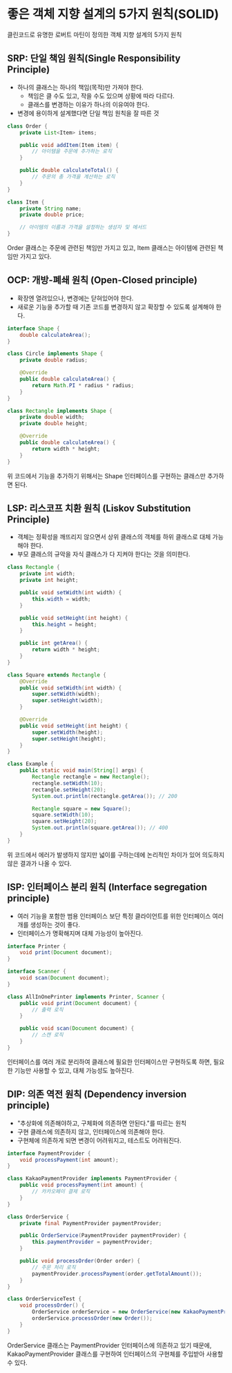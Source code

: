 # 좋은 객체 지향 설계의 5가지 원칙(SOLID)

클린코드로 유명한 로버트 마틴이 정의한 객체 지향 설계의 5가지 원칙

## SRP: 단일 책임 원칙(Single Responsibility Principle)

- 하나의 클래스는 하나의 책임(목적)만 가져야 한다.
    - 책임은 클 수도 있고, 작을 수도 있으며 상황에 따라 다르다.
    - 클래스를 변경하는 이유가 하나의 이유여야 한다.
- 변경에 용이하게 설계했다면 단일 책임 원칙을 잘 따른 것

```java
class Order {
    private List<Item> items;

    public void addItem(Item item) {
        // 아이템을 주문에 추가하는 로직
    }

    public double calculateTotal() {
        // 주문의 총 가격을 계산하는 로직
    }
}

class Item {
    private String name;
    private double price;

    // 아이템의 이름과 가격을 설정하는 생성자 및 메서드
}
```

Order 클래스는 주문에 관련된 책임만 가지고 있고, Item 클래스는 아이템에 관련된 책임만 가지고 있다.

## OCP: 개방-폐쇄 원칙 (Open-Closed principle)

- 확장엔 열려있으나, 변경에는 닫혀있어야 한다.
- 새로운 기능을 추가할 때 기존 코드를 변경하지 않고 확장할 수 있도록 설계해야 한다.

```java
interface Shape {
    double calculateArea();
}

class Circle implements Shape {
    private double radius;

    @Override
    public double calculateArea() {
        return Math.PI * radius * radius;
    }
}

class Rectangle implements Shape {
    private double width;
    private double height;

    @Override
    public double calculateArea() {
        return width * height;
    }
}
```

위 코드에서 기능을 추가하기 위해서는 Shape 인터페이스를 구현하는 클래스만 추가하면 된다.

## LSP: 리스코프 치환 원칙 (Liskov Substitution Principle)

- 객체는 정확성을 깨뜨리지 않으면서 상위 클래스의 객체를 하위 클래스로 대체 가능해야 한다.
- 부모 클래스의 규악을 자식 클래스가 다 지켜야 한다는 것을 의미한다.

```java
class Rectangle {
    private int width;
    private int height;

    public void setWidth(int width) {
        this.width = width;
    }

    public void setHeight(int height) {
        this.height = height;
    }

    public int getArea() {
        return width * height;
    }
}

class Square extends Rectangle {
    @Override
    public void setWidth(int width) {
        super.setWidth(width);
        super.setHeight(width);
    }

    @Override
    public void setHeight(int height) {
        super.setWidth(height);
        super.setHeight(height);
    }
}

class Example {
    public static void main(String[] args) {
        Rectangle rectangle = new Rectangle();
        rectangle.setWidth(10);
        rectangle.setHeight(20);
        System.out.println(rectangle.getArea()); // 200

        Rectangle square = new Square();
        square.setWidth(10);
        square.setHeight(20);
        System.out.println(square.getArea()); // 400
    }
}
```

위 코드에서 에러가 발생하지 않지만 넓이를 구하는데에 논리적인 차이가 있어 의도하지 않은 결과가 나올 수 있다.

## ISP: 인터페이스 분리 원칙 (Interface segregation principle)

- 여러 기능을 포함한 범용 인터페이스 보단 특정 클라이언트를 위한 인터페이스 여러 개를 생성하는 것이 좋다.
- 인터페이스가 명확해지며 대체 가능성이 높아진다.

```java
interface Printer {
    void print(Document document);
}

interface Scanner {
    void scan(Document document);
}

class AllInOnePrinter implements Printer, Scanner {
    public void print(Document document) {
        // 출력 로직
    }

    public void scan(Document document) {
        // 스캔 로직
    }
}
```

인터페이스를 여러 개로 분리하여 클래스에 필요한 인터페이스만 구현하도록 하면, 필요한 기능만 사용할 수 있고, 대체 가능성도 높아진다.

## DIP: 의존 역전 원칙 (Dependency inversion principle)

- "추상화에 의존해야하고, 구체화에 의존하면 안된다."를 따르는 원칙
- 구현 클래스에 의존하지 않고, 인터페이스에 의존해야 한다.
- 구현체에 의존하게 되면 변경이 어려워지고, 테스트도 어려워진다.

```java
interface PaymentProvider {
    void processPayment(int amount);
}

class KakaoPaymentProvider implements PaymentProvider {
    public void processPayment(int amount) {
        // 카카오페이 결제 로직
    }
}

class OrderService {
    private final PaymentProvider paymentProvider;

    public OrderService(PaymentProvider paymentProvider) {
        this.paymentProvider = paymentProvider;
    }

    public void processOrder(Order order) {
        // 주문 처리 로직
        paymentProvider.processPayment(order.getTotalAmount());
    }
}

class OrderServiceTest {
    void processOrder() {
        OrderService orderService = new OrderService(new KakaoPaymentProvider());
        orderService.processOrder(new Order());
    }
}
```

OrderService 클래스는 PaymentProvider 인터페이스에 의존하고 있기 때문에, KakaoPaymentProvider 클래스를 구현하여 인터페이스의 구현체를 주입받아 사용할 수 있다.
